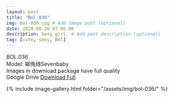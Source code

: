 ```yaml
---
layout: post
title: "Bol 036"
img: bol-036.jpg # Add image post (optional)
date: 2020-08-26 07:05:00
description: Sexy girl. # Add post description (optional)
tag: [cute, sexy, Bol]
---
```

BOL.036  
Model: 柳侑绮Sevenbaby                                                                     
Images in download package have full quality                    
Google Drive [Download Full](http://gestyy.com/ew9KjN)

{% include image-gallery.html folder="/assets/img/bol-036/" %}
